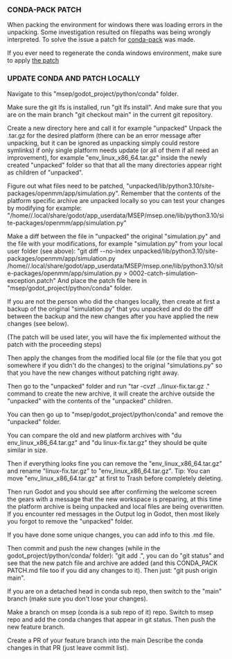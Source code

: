 ### CONDA-PACK PATCH
When packing the environment for windows there was loading errors in the unpacking. Some investigation resulted on filepaths was being wrongly interpreted.
To solve the issue a patch for [conda-pack](https://anaconda.org/conda-forge/conda-pack) was made.

If you ever need to regenerate the conda windows environment, make sure to apply [the patch](0001-Normalize-long-filepaths-on-windows.patch)



### UPDATE CONDA AND PATCH LOCALLY
Navigate to this "msep/godot_project/python/conda" folder.

Make sure the git lfs is installed, run "git lfs install". And make sure that you are on the main
branch "git checkout main" in the current git repository.

Create a new directory here and call it for example "unpacked" Unpack the .tar.gz for the desired
platform (there can be an error message after unpacking, but it can be ignored as unpacking simply
could restore symlinks) if only single platform needs update (or all of them if all need an
improvement), for example "env_linux_x86_64.tar.gz" inside the newly created "unpacked" folder so
that that all the many directories appear right as children of "unpacked".

Figure out what files need to be patched, "unpacked/lib/python3.10/site-packages/openmm/app/simulation.py".
Remember that the contents of the platform specific archive are unpacked locally so you can test
your changes by modifying for example: "/home/<user>/.local/share/godot/app_userdata/MSEP/msep.one/lib/python3.10/site-packages/openmm/app/simulation.py"

Make a diff between the file in "unpacked" the original "simulation.py" and the file with your
modifications, for example "simulation.py" from your local user folder (see above): 
"git diff --no-index unpacked/lib/python3.10/site-packages/openmm/app/simulation.py /home/<user>/.local/share/godot/app_userdata/MSEP/msep.one/lib/python3.10/site-packages/openmm/app/simulation.py > 0002-catch-simulation-exception.patch"
And place the patch file here in "msep/godot_project/python/conda" folder.

If you are not the person who did the changes locally, then create at first a backup of the original
"simulation.py" that you unpacked and do the diff between the backup and the new changes after you
have applied the new changes (see below).

(The patch will be used later, you will have the fix implemented without the patch with the proceeding steps)

Then apply the changes from the modified local file (or the file that you got somewhere if you
didn't do the changes) to the original "simulations.py" so that you have the new changes without
patching right away.

Then go to the "unpacked" folder and run "tar -cvzf ../linux-fix.tar.gz ." command to create the new
archive, it will create the archive outside the "unpacked" with the contents of the "unpacked"
children.

You can then go up to "msep/godot_project/python/conda" and remove the "unpacked" folder.

You can compare the old and new platform archives with "du env_linux_x86_64.tar.gz" and "du
linux-fix.tar.gz" they should be quite similar in size.

Then if everything looks fine you can remove the "env_linux_x86_64.tar.gz" and rename
"linux-fix.tar.gz" to "env_linux_x86_64.tar.gz". Tip: You can move "env_linux_x86_64.tar.gz" at
first to Trash before completely deleting.

Then run Godot and you should see after confirming the welcome screen the gears with a message that
the new workspace is preparing, at this time the platform archive is being unpacked and local files
are being overwritten. If you encounter red messages in the Output log in Godot, then most likely
you forgot to remove the "unpacked" folder.

If you have done some unique changes, you can add info to this .md file.

Then commit and push the new changes (while in the godot_project/python/conda/ folder): "git add .",
you can do "git status" and see that the new patch file and archive are added (and this CONDA_PACK
PATCH.md file too if you did any changes to it). Then just: "git push origin main".

If you are on a detached head in conda sub repo, then switch to the "main" branch (make sure you
don't lose your changes).

Make a branch on msep (conda is a sub repo of it) repo. Switch to msep repo and add
the conda changes that appear in git status. Then push the new feature branch.

Create a PR of your feature branch into the main Describe the conda changes in that PR (just leave
commit list).

